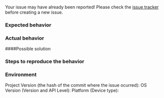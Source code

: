 Your issue may have already been reported! Please check the [issue tracker](https://github.com/TheCompSciNoob/MinigameMarathon/issues) before creating a new issue.
### Expected behavior
### Actual behavior
####Possible solution
### Steps to reproduce the behavior
### Environment
Project Version (the hash of the commit where the issue ocurred):
OS Version (Version and API Level):
Platform (Device type):
